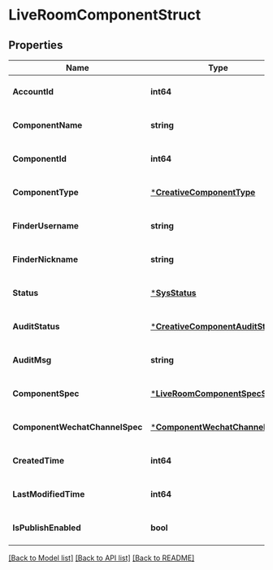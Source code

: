 # LiveRoomComponentStruct

## Properties
Name | Type | Description | Notes
------------ | ------------- | ------------- | -------------
**AccountId** | **int64** |  | [optional] [default to null]
**ComponentName** | **string** |  | [optional] [default to null]
**ComponentId** | **int64** |  | [optional] [default to null]
**ComponentType** | [***CreativeComponentType**](CreativeComponentType.md) |  | [optional] [default to null]
**FinderUsername** | **string** |  | [optional] [default to null]
**FinderNickname** | **string** |  | [optional] [default to null]
**Status** | [***SysStatus**](SysStatus.md) |  | [optional] [default to null]
**AuditStatus** | [***CreativeComponentAuditStatus**](CreativeComponentAuditStatus.md) |  | [optional] [default to null]
**AuditMsg** | **string** |  | [optional] [default to null]
**ComponentSpec** | [***LiveRoomComponentSpecStruct**](live_room_component_spec_struct.md) |  | [optional] [default to null]
**ComponentWechatChannelSpec** | [***ComponentWechatChannelSpec**](component_wechat_channel_spec.md) |  | [optional] [default to null]
**CreatedTime** | **int64** |  | [optional] [default to null]
**LastModifiedTime** | **int64** |  | [optional] [default to null]
**IsPublishEnabled** | **bool** |  | [optional] [default to null]

[[Back to Model list]](../README.md#documentation-for-models) [[Back to API list]](../README.md#documentation-for-api-endpoints) [[Back to README]](../README.md)


